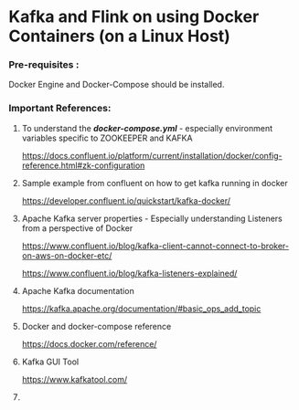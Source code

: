 # Kafka and Flink on using Docker Containers (on a Linux Host)
### Pre-requisites :
Docker Engine and Docker-Compose should be installed.

### Important References:

1. To understand the ***docker-compose.yml*** - especially environment variables specific to ZOOKEEPER and KAFKA

   https://docs.confluent.io/platform/current/installation/docker/config-reference.html#zk-configuration

2. Sample example from confluent on how to get kafka running in docker

    https://developer.confluent.io/quickstart/kafka-docker/

3. Apache Kafka server properties - Especially understanding Listeners from a perspective of Docker

    https://www.confluent.io/blog/kafka-client-cannot-connect-to-broker-on-aws-on-docker-etc/

    https://www.confluent.io/blog/kafka-listeners-explained/

4. Apache Kafka documentation

    https://kafka.apache.org/documentation/#basic_ops_add_topic

5. Docker and docker-compose reference 

    https://docs.docker.com/reference/

6. Kafka GUI Tool 

    https://www.kafkatool.com/

7. 








